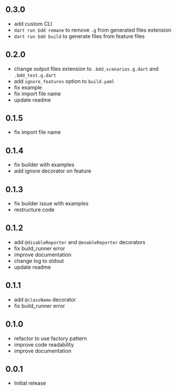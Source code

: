 ## 0.3.0

- add custom CLI
- `dart run bdd remane` to remove `.g` from generated files extension
- `dart run bdd build` to generate files from feature files

## 0.2.0

- change output files extension to `.bdd_scenarios.g.dart` and `.bdd_test.g.dart`
- add `ignore_features` option to `build.yaml`
- fix example
- fix import file name
- update readme

## 0.1.5

- fix import file name

## 0.1.4

- fix builder with examples
- add ignore decorator on feature

## 0.1.3

- fix builder issue with examples
- restructure code

## 0.1.2

- add `@disableReporter` and `@enableReporter` decorators
- fix build_runner error
- improve documentation
- change log to stdout
- update readme

## 0.1.1

- add `@className` decorator
- fix build_runner error

## 0.1.0

- refactor to use factory pattern
- improve code readability
- improve documentation

## 0.0.1

- Initial release
